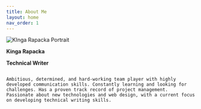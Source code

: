 ```yaml
---
title: About Me
layout: home
nav_order: 1
---
```


<img src="Images/Me.png" alt="KInga Rapacka Portrait"> 

**Kinga Rapacka**

**Technical Writer**
```

Ambitious, determined, and hard-working team player with highly developed communication skills. Constantly learning and looking for challenges. Has a proven track record of project management. Passionate about new technologies and web design, with a current focus on developing technical writing skills. 